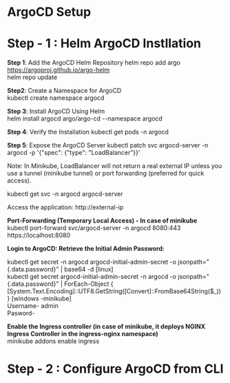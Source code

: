 # ArgoCD Setup #

# Step - 1 : Helm ArgoCD Instllation #

**Step 1**: Add the ArgoCD Helm Repository
helm repo add argo https://argoproj.github.io/argo-helm  
helm repo update  

**Step2**: Create a Namespace for ArgoCD  
kubectl create namespace argocd  

**Step 3**: Install ArgoCD Using Helm  
helm install argocd argo/argo-cd --namespace argocd  

**Step 4**: Verify the Installation
kubectl get pods -n argocd

**Step 5**: Expose the ArgoCD Server
kubectl patch svc argocd-server -n argocd -p '{"spec": {"type": "LoadBalancer"}}'    

Note: In Minikube, LoadBalancer will not return a real external IP unless you use a tunnel (minikube tunnel) or port forwarding (preferred for quick access).  

kubectl get svc -n argocd argocd-server    

Access the application:
http://external-ip

**Port-Forwarding (Temporary Local Access) - In case of minikube**  
kubectl port-forward svc/argocd-server -n argocd 8080:443  
https://localhost:8080  

**Login to ArgoCD: Retrieve the Initial Admin Password:**    

kubectl get secret -n argocd argocd-initial-admin-secret -o jsonpath="{.data.password}" | base64 -d  [linux]    
kubectl get secret argocd-initial-admin-secret -n argocd -o jsonpath="{.data.password}" | ForEach-Object { [System.Text.Encoding]::UTF8.GetString([Convert]::FromBase64String($_)) } [windows -minikube]    
Username- admin    
Pasword-     

**Enable the Ingress controller (in case of minikube, it deploys NGINX Ingress Controller in the ingress-nginx namespace)**   
minikube addons enable ingress    

# Step - 2 : Configure ArgoCD from CLI #  



